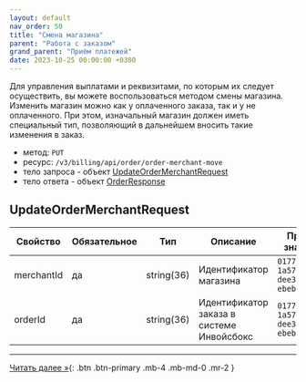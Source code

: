 ```yaml
---
layout: default
nav_order: 50
title: "Смена магазина"
parent: "Работа с заказом"
grand_parent: "Приём платежей"
date: 2023-10-25 00:00:00 +0300
---
```


Для управления выплатами и реквизитами, по которым их следует осуществить,
вы можете воспользоваться методом смены магазина. Изменить магазин можно как
у оплаченного заказа, так и у не оплаченного. При этом, изначальный магазин
должен иметь специальный тип, позволяющий в дальнейшем вносить такие изменения
в заказ.

- метод: `PUT`
- ресурс: `/v3/billing/api/order/order-merchant-move`
- тело запроса - объект [UpdateOrderMerchantRequest](#updateorderrequest)
- тело ответа - объект [OrderResponse](/docs/merchant/order/create/#orderresponse)


## UpdateOrderMerchantRequest

| Свойство       | Обязательное | Тип             | Описание                                  | Пример значения                        |
|----------------|--------------|-----------------|-------------------------------------------|----------------------------------------|
| merchantId     | да           | string(36)      | Идентификатор магазина                    | `01771534-1a57-f184-dee3-ebeb91dded76` |
| orderId        | да           | string(36)      | Идентификатор заказа в системе Инвойсбокс | `01771534-1a57-f184-dee3-ebeb91dded75` |

---

[Читать далее &raquo;](/docs/merchant/order/metadata){: .btn .btn-primary .mb-4 .mb-md-0 .mr-2 }
